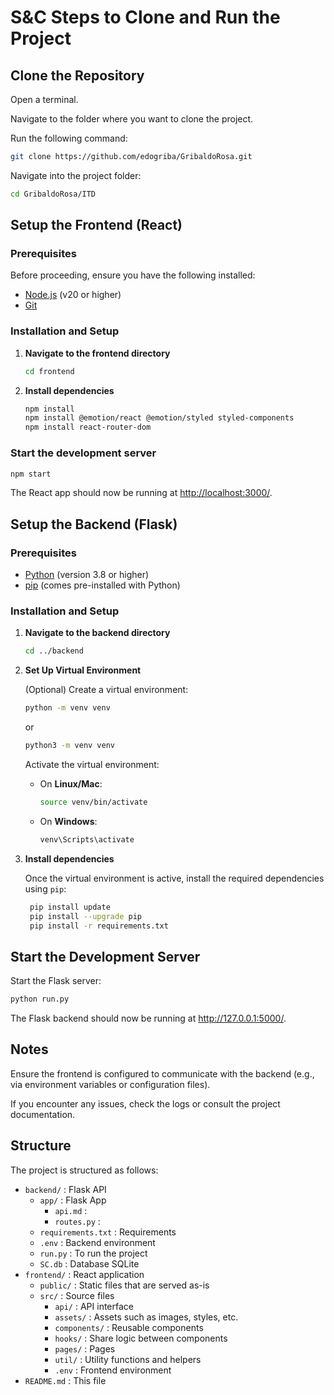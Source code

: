 # S&C Steps to Clone and Run the Project

## Clone the Repository

Open a terminal.

Navigate to the folder where you want to clone the project.

Run the following command:

```bash
git clone https://github.com/edogriba/GribaldoRosa.git
```

Navigate into the project folder:

```bash
cd GribaldoRosa/ITD
```

## Setup the Frontend (React)

### Prerequisites

Before proceeding, ensure you have the following installed:
- [Node.js](https://nodejs.org/) (v20 or higher)
- [Git](https://git-scm.com/downloads)


### Installation and Setup

1. **Navigate to the frontend directory**
   ```bash
   cd frontend
   ```

2. **Install dependencies**

   ```bash
   npm install
   npm install @emotion/react @emotion/styled styled-components
   npm install react-router-dom
   ```

### Start the development server

```bash
npm start
```

The React app should now be running at [http://localhost:3000/](http://localhost:3000/).

<!--    NON SO SE NECESSARIO O NO

### Environment Variables for Frontend

Environment variables for the frontend should be defined in a `.env` file at the root of the frontend folder. Currently only this following environment variable is used:

- `REACT_APP_BACKEND_URL`: The URL of the backend API (e.g. http://localhost:3000/ for local development)

Restart the development server if it was running.
-->

## Setup the Backend (Flask)

### Prerequisites

- [Python](https://www.python.org/) (version 3.8 or higher)
- [pip](https://pip.pypa.io/en/stable/) (comes pre-installed with Python)

### Installation and Setup

1. **Navigate to the backend directory**

   ```bash
   cd ../backend
   ```

2. **Set Up Virtual Environment**

   (Optional) Create a virtual environment:

   ```bash
   python -m venv venv
   ```
   or

   ```bash
   python3 -m venv venv
   ```
   Activate the virtual environment:

   - On **Linux/Mac**:
     ```bash
     source venv/bin/activate
     ```
   - On **Windows**:
     ```powershell
     venv\Scripts\activate
     ```

3. **Install dependencies**

   Once the virtual environment is active, install the required dependencies using `pip`:
   
   ```bash
    pip install update
    pip install --upgrade pip
    pip install -r requirements.txt
   ```

## Start the Development Server

Start the Flask server:

```bash
python run.py
```
The Flask backend should now be running at http://127.0.0.1:5000/.

## Notes

Ensure the frontend is configured to communicate with the backend (e.g., via environment variables or configuration files).

If you encounter any issues, check the logs or consult the project documentation.

## Structure

The project is structured as follows:

- `backend/`        : Flask API
  - `app/`                : Flask App
    - `api.md`                  :
    - `routes.py`               :
  - `requirements.txt`    : Requirements
  - `.env`                : Backend environment
  - `run.py`              : To run the project
  - `SC.db`               : Database SQLite
- `frontend/`       : React application
  - `public/`             : Static files that are served as-is
  - `src/`                : Source files
    - `api/`                    : API interface
    - `assets/`                 : Assets such as images, styles, etc.
    - `components/`             : Reusable components
    - `hooks/`                  : Share logic between components
    - `pages/`                  : Pages
    - `util/`                   : Utility functions and helpers
    - `.env`                    : Frontend environment
- `README.md`       : This file
